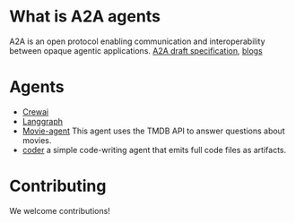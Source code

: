 # 


# What is A2A agents
A2A is an open protocol enabling communication and interoperability between opaque agentic applications.
[A2A draft specification](https://github.com/google/A2A), [blogs](https://google.github.io/A2A/#)

# Agents
- [Crewai](https://github.com/google/A2A/blob/main/samples/python/agents/crewai/README.md)
- [Langgraph](https://github.com/google/A2A/blob/main/samples/python/agents/langgraph/README.md)
- [Movie-agent](https://github.com/google/A2A/tree/main/samples/js/src/agents/movie-agent) This agent uses the TMDB API to answer questions about movies.
- [coder](https://github.com/google/A2A/tree/main/samples/js/src/agents/coder) a simple code-writing agent that emits full code files as artifacts.

# Contributing
We welcome contributions! 
